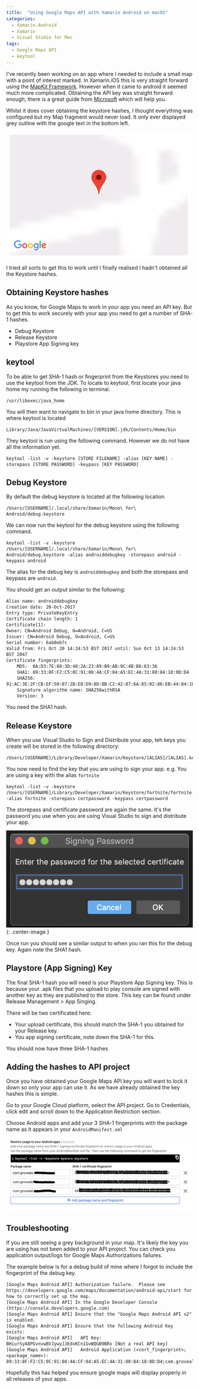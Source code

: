```yaml
---
title:  "Using Google Maps API with Xamarin Android on macOS"
categories:
  - Xamarin.Android
  - Xamarin
  - Visual Studio for Mac
tags:
  - Google Maps API
  - keytool
---
```


I've recently been working on an app where I needed to include a small map with a point of interest marked. In Xamarin.iOS this is very straight forward using the [MapKit Framework](https://docs.microsoft.com/en-us/xamarin/ios/user-interface/controls/ios-maps/). However when it came to android it seemed much more complicated. Obtaining the API key was straight forward enough, there is a great guide from [Microsoft](https://docs.microsoft.com/en-us/xamarin/android/platform/maps-and-location/maps/obtaining-a-google-maps-api-key?tabs=macos#related-links) which will help you.

Whilst it does cover obtaining the keystore hashes, I thought everything was configured but my Map fragment would never load. It only ever displayed grey outline with the google text in the bottom left.

![Google Maps Error](/assets/google-maps/google-maps-not-loaded.png)

I tried all sorts to get this to work until I finally realised I hadn't obtained all the Keystore hashes.

## Obtaining Keystore hashes

As you know, for Google Maps to work in your app you need an API key. But to get this to work securely with your app you need to get a number of SHA-1 hashes.

* Debug Keystore
* Release Keystore
* Playstore App Signing key

## keytool

To be able to get SHA-1 hash or fingerprint from the Keystores you need to use the keytool from the JDK. To locate to keytool, first locate your java home my running the following in terminal.

    /usr/libexec/java_home

You will then want to navigate to bin in your java home directory. This is where keytool is located

    Library/Java/JavaVirtualMachines/[VERSION].jdk/Contents/Home/bin

They keytool is run using the following command. However we do not have all the information yet.

    keytool -list -v -keystore [STORE FILENAME] -alias [KEY NAME] -storepass [STORE PASSWORD] -keypass [KEY PASSWORD]

## Debug Keystore

By default the debug keystore is located at the following location

    /Users/[USERNAME]/.local/share/Xamarin/Mono\ for\ Android/debug.keystore

We can now run the keytool for the debug keystore using the following command.

    keytool -list -v -keystore /Users/[USERNAME]/.local/share/Xamarin/Mono\ for\ Android/debug.keystore -alias androiddebugkey -storepass android -keypass android

The alias for the debug key is `androiddebugkey` and both the storepass and keypass are `android`.

You should get an output similar to the following:

    Alias name: androiddebugkey
    Creation date: 20-Oct-2017
    Entry type: PrivateKeyEntry
    Certificate chain length: 1
    Certificate[1]:
    Owner: CN=Android Debug, O=Android, C=US
    Issuer: CN=Android Debug, O=Android, C=US
    Serial number: 6ab0eb7c
    Valid from: Fri Oct 20 14:24:53 BST 2017 until: Sun Oct 13 14:24:53 BST 2047
    Certificate fingerprints:
        MD5:  0A:D3:7E:80:3D:40:2A:23:89:B9:AB:9C:4B:B6:63:36
        SHA1: 89:33:8F:F2:C5:0C:91:08:4A:CF:04:A5:EC:4A:31:80:84:18:0D:D4
        SHA256: 91:AC:3E:2F:CB:EF:50:07:2B:E0:D9:8D:8B:C2:42:87:6A:85:02:86:EB:44:84:10:34:02:ED:35:CE:C6:38:47
        Signature algorithm name: SHA256withRSA
        Version: 3

You need the SHA1 hash.

## Release Keystore

When you use Visual Studio to Sign and Distribute your app, teh keys you create will be stored in the following directory:

    /Users/[USERNAME]/Library/Developer/Xamarin/Keystore/[ALIAS]/[ALIAS].keystore

You now need to find the key that you are using to sign your app. e.g. You are using a key with the alias `fortnite`

    keytool -list -v -keystore /Users/[USERNAME]/Library/Developer/Xamarin/Keystore/fortnite/fortnite.keystore -alias fortnite -storepass certpassword -keypass certpassword

The storepass and certificate password are again the same. It's the password you use when you are using Visual Studio to sign and distribute your app.

![Cert Password](/assets/google-maps/password-sign.png){: .center-image }

Once run you should see a similar output to when you ran this for the debug key. Again note the SHA1 hash.

## Playstore (App Signing) Key

The final SHA-1 hash you will need is your Playstore App Signing key. This is because your .apk files that you upload to play console are signed with another key as they are published to the store. This key can be found under Release Management > App Singing.

There will be two certificated here:

* Your upload certificate, this should match the SHA-1 you obtained for your Release key.
* You app signing certificate, note down the SHA-1 for this.

You should now have three SHA-1 hashes

## Adding the hashes to API project

Once you have obtained your Google Maps API key you will want to lock it down so only your app can use it. As we have already obtained the key hashes this is simple.

Go to your Google Cloud platform, select the API project. Go to Credentials, click edit and scroll down to the Application Restriction section.

Choose Android apps and add your 3 SHA-1 fingerprints with the package name as it appears in your `AndroidManifest.xml`

![SHA-2 Fingerprints](/assets/google-maps/api-keys.png)

## Troubleshooting

If you are still seeing a grey background in your map. It's likely the key you are using has not been added to your API project. You can check you application output/logs for Google Maps Authorizations failures. 

The example below is for a debug build of mine where I forgot to include the fingerprint of the debug key.

    [Google Maps Android API] Authorization failure.  Please see https://developers.google.com/maps/documentation/android-api/start for how to correctly set up the map.
    [Google Maps Android API] In the Google Developer Console (https://console.developers.google.com)
    [Google Maps Android API] Ensure that the "Google Maps Android API v2" is enabled.
    [Google Maps Android API] Ensure that the following Android Key exists:
    [Google Maps Android API] 	API Key: BHiurSyA8PGvnvwBVJywyJJEdvKCn1GvWQGB9BRx [Not a real API key]
    [Google Maps Android API] 	Android Application (<cert_fingerprint>;<package_name>): 89:33:8F:F2:C5:0C:91:08:4A:CF:04:A5:EC:4A:31:80:84:18:0D:D4;com.groveale.packagname

Hopefully this has helped you ensure google maps will display properly in all releases of your apps.
